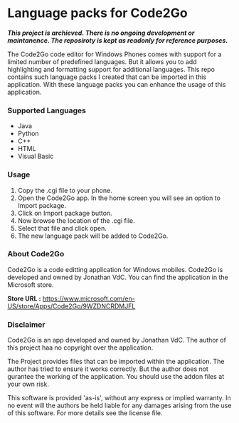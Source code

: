 # Language packs for Code2Go

***This project is archieved. There is no ongoing development or maintanence. The reposiroty is kept as readonly for reference purposes.***

The Code2Go code editor for Windows Phones comes with support for a limited number of predefined languages. But it allows you to add highlighting and formatting support for additional languages. This repo contains such language packs I created that can be imported in this application. With these language packs you can enhance the usage of this application.

### Supported Languages
 - Java
 - Python
 - C++
 - HTML
 - Visual Basic

### Usage
 1. Copy the .cgi file to your phone.
 2. Open the Code2Go app. In the home screen you will see an option to Import package.
 3. Click on Import package button.
 4. Now browse the location of the .cgi file.
 5. Select that file and click open.
 6. The new language pack will be added to Code2Go.

### About Code2Go

Code2Go is a code editting application for Windows mobiles. Code2Go is developed and owned by Jonathan VdC. You can find the application in the Microsoft store.

**Store URL :** https://www.microsoft.com/en-US/store/Apps/Code2Go/9WZDNCRDMJFL

### Disclaimer

Code2Go is an app developed and owned by Jonathan VdC. The author of this project haa no copyright over the application.

The Project provides files that can be imported within the application. The author has tried to ensure it works correctly. But the author does not gurantee the working of the application. You should use the addon files at your own risk.

This software is provided 'as-is', without any express or implied warranty. In no event will the authors be held liable for any damages arising from the use of this software. For more details see the license file.
